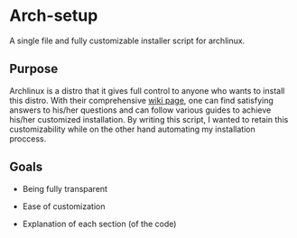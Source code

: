 # Arch-setup

A single file and fully customizable installer script for archlinux.

## Purpose

Archlinux is a distro that it gives full control to anyone who wants to install this distro. With their comprehensive [wiki page](https://wiki.archlinux.org/), one can find satisfying answers to his/her questions and can follow various guides to achieve his/her customized installation. By writing this script, I wanted to retain this customizability while on the other hand automating my installation proccess.

## Goals

- Being fully transparent

- Ease of customization

- Explanation of each section (of the code)
